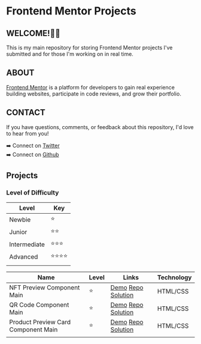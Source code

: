 # Frontend Mentor Projects

## WELCOME!🖐🏼

This is my main repository for storing Frontend Mentor projects I've submitted and for those I'm working on in real time.

## ABOUT
[Frontend Mentor](https://www.frontendmentor.io/) is a platform for developers to gain real experience building websites, participate in code reviews, and grow their portfolio.

## CONTACT
If you have questions, comments, or feedback about this repository, I'd love to hear from you!

➡️ Connect on [Twitter](https://www.twitter.com/indychrista)  
➡️ Connect on [Github](https://github.com/indychrista)

## Projects

### Level of Difficulty
| Level | Key |
| ----- | --- |
| Newbie | ⭐ |
| Junior | ⭐⭐ |
| Intermediate | ⭐⭐⭐ |
| Advanced | ⭐⭐⭐⭐ |
| | |

| Name | Level | Links | Technology |
| ---- | ----- | ----- | ----- |
| NFT Preview Component Main | ⭐ | [Demo](https://indychrista.github.io/frontend-mentor-repo/nft-preview-card-component-main/index.html) [Repo](https://github.com/indychrista/frontend-mentor-repo/tree/main/nft-preview-card-component-main) [Solution](https://www.frontendmentor.io/solutions/nft-preview-card-component-using-flexbox-foZ9_sUAP2) | HTML/CSS |
| QR Code Component Main | ⭐ | [Demo](https://indychrista.github.io/frontend-mentor-repo/qr-code-component-main/index.html) [Repo](https://github.com/indychrista/frontend-mentor-repo/tree/main/qr-code-component-main) [Solution](https://www.frontendmentor.io/solutions/qr-code-component-r8X23FtaEM) | HTML/CSS |
| Product Preview Card Component Main | ⭐ | [Demo](https://indychrista.github.io/frontend-mentor-repo/product-preview-card-component-main/index.html) [Repo](https://github.com/indychrista/frontend-mentor-repo/tree/main/product-preview-card-component-main) [Solution](https://www.frontendmentor.io/solutions/product-preview-card-component-using-flexbox-and-css-variables-y68lkTCpOK) | HTML/CSS | 
| | | | |




